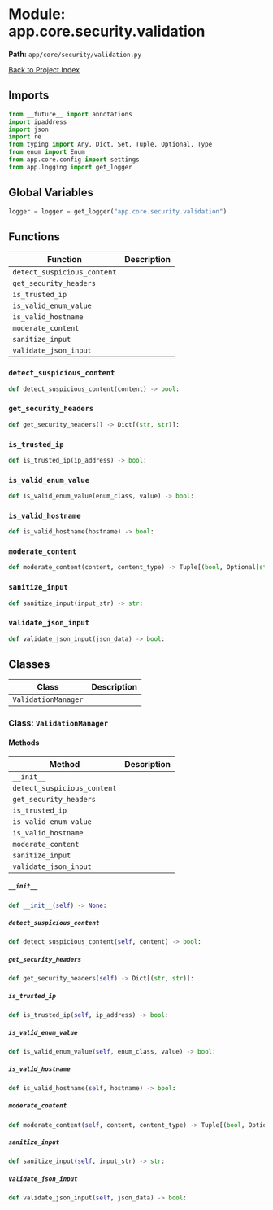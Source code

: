 # Module: app.core.security.validation

**Path:** `app/core/security/validation.py`

[Back to Project Index](../../../../index.md)

## Imports
```python
from __future__ import annotations
import ipaddress
import json
import re
from typing import Any, Dict, Set, Tuple, Optional, Type
from enum import Enum
from app.core.config import settings
from app.logging import get_logger
```

## Global Variables
```python
logger = logger = get_logger("app.core.security.validation")
```

## Functions

| Function | Description |
| --- | --- |
| `detect_suspicious_content` |  |
| `get_security_headers` |  |
| `is_trusted_ip` |  |
| `is_valid_enum_value` |  |
| `is_valid_hostname` |  |
| `moderate_content` |  |
| `sanitize_input` |  |
| `validate_json_input` |  |

### `detect_suspicious_content`
```python
def detect_suspicious_content(content) -> bool:
```

### `get_security_headers`
```python
def get_security_headers() -> Dict[(str, str)]:
```

### `is_trusted_ip`
```python
def is_trusted_ip(ip_address) -> bool:
```

### `is_valid_enum_value`
```python
def is_valid_enum_value(enum_class, value) -> bool:
```

### `is_valid_hostname`
```python
def is_valid_hostname(hostname) -> bool:
```

### `moderate_content`
```python
def moderate_content(content, content_type) -> Tuple[(bool, Optional[str])]:
```

### `sanitize_input`
```python
def sanitize_input(input_str) -> str:
```

### `validate_json_input`
```python
def validate_json_input(json_data) -> bool:
```

## Classes

| Class | Description |
| --- | --- |
| `ValidationManager` |  |

### Class: `ValidationManager`

#### Methods

| Method | Description |
| --- | --- |
| `__init__` |  |
| `detect_suspicious_content` |  |
| `get_security_headers` |  |
| `is_trusted_ip` |  |
| `is_valid_enum_value` |  |
| `is_valid_hostname` |  |
| `moderate_content` |  |
| `sanitize_input` |  |
| `validate_json_input` |  |

##### `__init__`
```python
def __init__(self) -> None:
```

##### `detect_suspicious_content`
```python
def detect_suspicious_content(self, content) -> bool:
```

##### `get_security_headers`
```python
def get_security_headers(self) -> Dict[(str, str)]:
```

##### `is_trusted_ip`
```python
def is_trusted_ip(self, ip_address) -> bool:
```

##### `is_valid_enum_value`
```python
def is_valid_enum_value(self, enum_class, value) -> bool:
```

##### `is_valid_hostname`
```python
def is_valid_hostname(self, hostname) -> bool:
```

##### `moderate_content`
```python
def moderate_content(self, content, content_type) -> Tuple[(bool, Optional[str])]:
```

##### `sanitize_input`
```python
def sanitize_input(self, input_str) -> str:
```

##### `validate_json_input`
```python
def validate_json_input(self, json_data) -> bool:
```
